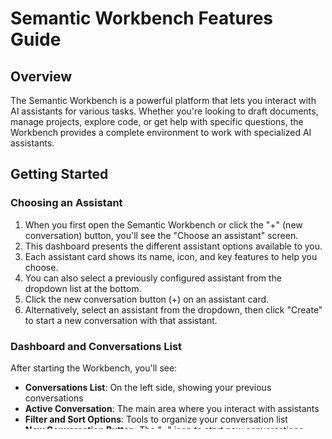 # Semantic Workbench Features Guide

## Overview

The Semantic Workbench is a powerful platform that lets you interact with AI assistants for various tasks. Whether you're looking to draft documents, manage projects, explore code, or get help with specific questions, the Workbench provides a complete environment to work with specialized AI assistants.

## Getting Started

### Choosing an Assistant

1. When you first open the Semantic Workbench or click the "+" (new conversation) button, you'll see the "Choose an assistant" screen.
2. This dashboard presents the different assistant options available to you.
3. Each assistant card shows its name, icon, and key features to help you choose.
4. You can also select a previously configured assistant from the dropdown list at the bottom.
5. Click the new conversation button (+) on an assistant card.
6. Alternatively, select an assistant from the dropdown, then click "Create" to start a new conversation with that assistant.

### Dashboard and Conversations List

After starting the Workbench, you'll see:

- **Conversations List**: On the left side, showing your previous conversations
- **Active Conversation**: The main area where you interact with assistants
- **Filter and Sort Options**: Tools to organize your conversation list
- **New Conversation Button**: The "+" icon to start new conversations

## Working with Assistants

### Configuring Assistants

1. In a conversation with an assistant, click on the conversation button in the top right to open the conversation canvas.
2. Find your assistant in the participants list.
3. Click the three dots (⋮) menu next to the assistant.
4. Select "Configure" from the dropdown menu.
5. This opens the configuration panel where you can modify:
   - **Instruction Prompt**: Define what your assistant should do
   - **Guardrails**: Set boundaries for responsible AI usage
   - **Welcome Message**: Set the initial greeting when the assistant joins a conversation
   - **LLM Service Options**: Select models and endpoints
   - **API Keys**: Enter keys for any external services the assistant will use

### Managing Participants

1. Click on the conversation button in the top right corner to open the conversation canvas.
2. The panel shows all current participants in the conversation.
3. Use the "Add assistant" button to add more assistants to your conversation.
4. You can also manage existing participants through options like:
   - **Configure**: Adjust assistant settings
   - **Rename**: Change the assistant's display name
   - **Service Info**: View details about the assistant service
   - **Remove**: Remove the assistant from the conversation

## Starting Conversations

### Creating a New Conversation

1. Click the "+" button in the left sidebar to open the assistant selection screen.
2. Select an assistant as described in the "Choosing an Assistant" section.
3. A new conversation will be created with your selected assistant.
4. You can now begin interacting by typing in the message box at the bottom.

### Conversation Features

#### Message Box

- Type messages in the box at the bottom of the conversation.
- For supported assistants, drag and drop files directly onto the message box.
- Paste images directly into the message box.
- See the token count of your message before sending.

#### Message Options

Each message in the conversation has several action buttons:

- **Link**: Create a link to that specific message
- **Information**: View debug details about the message
- **Copy**: Copy the message content in markdown format
- **Delete**: Remove the message from the conversation
- **Rewind**: Reset the conversation back to that point

### File Handling

Many assistants support uploading and working with files:

- **Drag and Drop**: Add files directly to your message
- **Paste Images**: Directly paste images from clipboard
- **File Sharing**: Files are shared with assistants in the conversation

## Collaboration Features

### Sharing Conversations

1. Click the share icon at the top of any conversation.
2. Choose between:
   - **Invite participants**: Allow others to join and participate
   - **Read-only access**: Let others view but not contribute
   - **Create copy link**: Allow others to create their own copy of the conversation
3. Share the generated link with others.

### Duplicating Conversations

1. From the conversation list, find the conversation you want to duplicate.
2. Click the duplicate button (shown as two overlapping squares).
3. This creates a complete copy of the conversation along with its assistant configuration.

### Exporting and Importing

- **Export**: Save conversations to your device for backup or sharing.
- **Import**: Load previously exported conversations back into the Workbench.

## Inspecting Assistant Responses

1. Click the information (i) icon on any message.
2. View detailed information about:
   - System prompts used
   - Response evaluations
   - Content safety checks
   - Tokens used
   - Response time

## The Conversation Canvas

The conversation canvas (accessed via the conversation button) lets you:

- See who is currently in the conversation
- Add or remove assistants
- View participant details
- Check participant status

## Inspector Panel

Some assistants provide additional information through the inspector panel.

Click the assistant canvas icon (book icon) to open the inspector panel.

## Tips for Effective Use

- **Be specific** in your requests to assistants
- **Upload relevant files** to provide context
- **Share conversations** when collaborating with team members
- **Check the inspector panel** for additional information and tools specific to each assistant

The Semantic Workbench is designed to be intuitive while offering powerful capabilities. If you have questions about specific features or assistants, don't hesitate to ask the Navigator Assistant for guidance.
